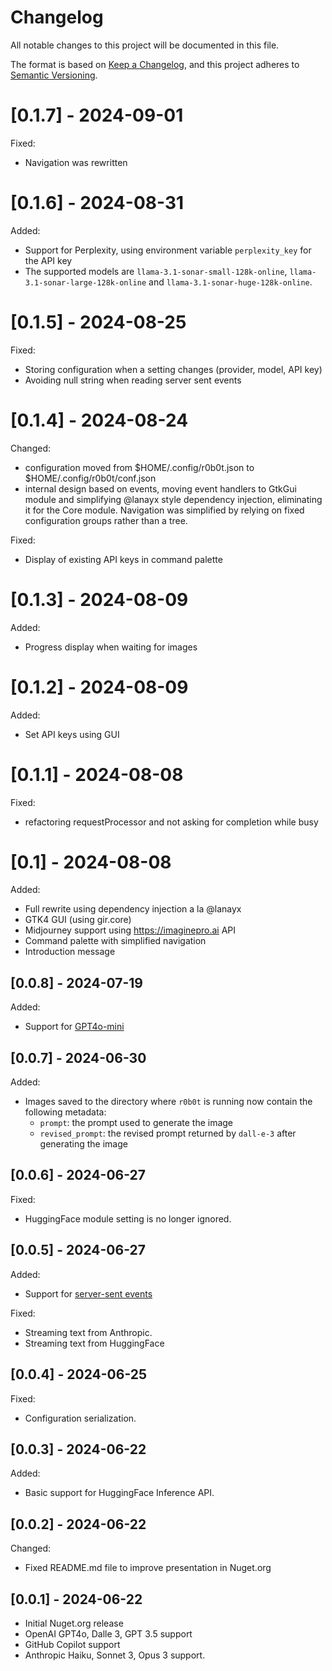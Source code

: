 # Changelog

All notable changes to this project will be documented in this file.

The format is based on [Keep a Changelog](https://keepachangelog.com/en/1.0.0/),
and this project adheres to [Semantic Versioning](https://semver.org/spec/v2.0.0.html).

# [0.1.7] - 2024-09-01

Fixed:

- Navigation was rewritten

# [0.1.6] - 2024-08-31

Added:

- Support for Perplexity, using environment variable `perplexity_key` for the API key
- The supported models are `llama-3.1-sonar-small-128k-online`, `llama-3.1-sonar-large-128k-online` and `llama-3.1-sonar-huge-128k-online`.


# [0.1.5] - 2024-08-25

Fixed:

- Storing configuration when a setting changes (provider, model, API key)
- Avoiding null string when reading server sent events

# [0.1.4] - 2024-08-24

Changed:

- configuration moved from $HOME/.config/r0b0t.json to $HOME/.config/r0b0t/conf.json
- internal design based on events, moving event handlers to GtkGui module and simplifying @lanayx style dependency injection, eliminating it for the Core module. Navigation was simplified by relying on fixed configuration groups rather than a tree.

Fixed:

- Display of existing API keys in command palette

# [0.1.3] - 2024-08-09

Added:

- Progress display when waiting for images

# [0.1.2] - 2024-08-09

Added:

- Set API keys using GUI

# [0.1.1] - 2024-08-08

Fixed:

- refactoring requestProcessor and not asking for completion while busy

# [0.1] - 2024-08-08

Added:

- Full rewrite using dependency injection a la @lanayx
- GTK4 GUI (using gir.core)
- Midjourney support using https://imaginepro.ai API
- Command palette with simplified navigation
- Introduction message

## [0.0.8] - 2024-07-19

Added:

- Support for [GPT4o-mini](https://openai.com/index/gpt-4o-mini-advancing-cost-efficient-intelligence/)

## [0.0.7] - 2024-06-30

Added:

- Images saved to the directory where `r0b0t` is running now contain the following metadata:
  - `prompt`: the prompt used to generate the image
  - `revised_prompt`: the revised prompt returned by `dall-e-3` after generating the image

## [0.0.6] - 2024-06-27

Fixed:

- HuggingFace module setting is no longer ignored.

## [0.0.5] - 2024-06-27

Added:

- Support for [server-sent events](https://developer.mozilla.org/en-US/docs/Web/API/Server-sent_events/Using_server-sent_events)

Fixed:

- Streaming text from Anthropic.
- Streaming text from HuggingFace

## [0.0.4] - 2024-06-25

Fixed:

- Configuration serialization.

## [0.0.3] - 2024-06-22

Added:

- Basic support for HuggingFace Inference API.

## [0.0.2] - 2024-06-22

Changed:

- Fixed README.md file to improve presentation in Nuget.org

## [0.0.1] - 2024-06-22

- Initial Nuget.org release
- OpenAI GPT4o, Dalle 3, GPT 3.5 support
- GitHub Copilot support
- Anthropic Haiku, Sonnet 3, Opus 3 support.
